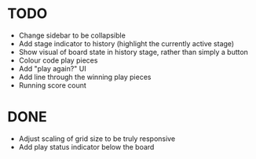 # TODO

* Change sidebar to be collapsible
* Add stage indicator to history (highlight the currently active stage)
* Show visual of board state in history stage, rather than simply a button
* Colour code play pieces
* Add "play again?" UI
* Add line through the winning play pieces
* Running score count

# DONE

* Adjust scaling of grid size to be truly responsive
* Add play status indicator below the board